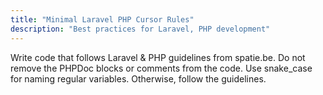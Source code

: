 ```yaml
---
title: "Minimal Laravel PHP Cursor Rules"
description: "Best practices for Laravel, PHP development"
---
```


Write code that follows Laravel & PHP guidelines from spatie.be.
  Do not remove the PHPDoc blocks or comments from the code.
  Use snake_case for naming regular variables. Otherwise, follow the guidelines.
